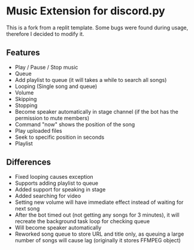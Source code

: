 # Music Extension for discord.py
This is a fork from a replit template. Some bugs were found during usage, therefore I decided to modify it.
## Features
- Play / Pause / Stop music
- Queue
- Add playlist to queue (it will takes a while to search all songs)
- Looping (Single song and queue)
- Volume
- Skipping
- Stopping
- Become speaker automatically in stage channel (if the bot has the permission to mute members)
- Command "now" shows the position of the song
- Play uploaded files
- Seek to specific position in seconds
- Playlist

## Differences
- Fixed looping causes exception
- Supports adding playlist to queue
- Added support for speaking in stage
- Added searching for video
- Setting new volume will have immediate effect instead of waiting for next song
- After the bot timed out (not getting any songs for 3 minutes), it will recreate the background task loop for checking queue
- Will become speaker automatically
- Reworked song queue to store URL and title only, as queuing a large number of songs will cause lag (originally it stores FFMPEG object)